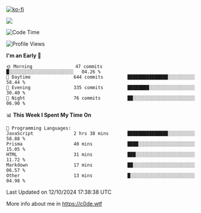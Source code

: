 [![ko-fi](https://ko-fi.com/img/githubbutton_sm.svg)](https://ko-fi.com/Z8Z4Y2LKX)

<a href="https://wakatime.com"><img src="https://wakatime.com/share/@c0dezin/b7f18a7c-ab3a-40b8-8bc7-b1b7bf71f1d6.svg" /></a>

<!--START_SECTION:waka-->
![Code Time](http://img.shields.io/badge/Code%20Time-117%20hrs%2012%20mins-blue)

![Profile Views](http://img.shields.io/badge/Profile%20Views-0-blue)

**I'm an Early 🐤** 

```text
🌞 Morning                47 commits          █░░░░░░░░░░░░░░░░░░░░░░░░   04.26 % 
🌆 Daytime                644 commits         ███████████████░░░░░░░░░░   58.44 % 
🌃 Evening                335 commits         ████████░░░░░░░░░░░░░░░░░   30.40 % 
🌙 Night                  76 commits          ██░░░░░░░░░░░░░░░░░░░░░░░   06.90 % 
```


📊 **This Week I Spent My Time On** 

```text
💬 Programming Languages: 
JavaScript               2 hrs 38 mins       ███████████████░░░░░░░░░░   58.88 % 
Prisma                   40 mins             ████░░░░░░░░░░░░░░░░░░░░░   15.05 % 
HTML                     31 mins             ███░░░░░░░░░░░░░░░░░░░░░░   11.72 % 
Markdown                 17 mins             ██░░░░░░░░░░░░░░░░░░░░░░░   06.57 % 
Other                    13 mins             █░░░░░░░░░░░░░░░░░░░░░░░░   04.98 % 
```


 Last Updated on 12/10/2024 17:38:38 UTC
<!--END_SECTION:waka-->

More info about me in https://c0de.wtf
